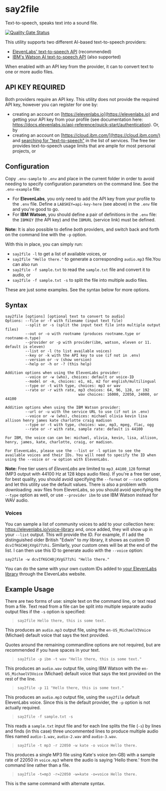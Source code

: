 # say2file
Text-to-speech, speaks text into a sound file.

[![Quality Gate Status](https://sonarcloud.io/api/project_badges/measure?project=appurist_say2file&metric=alert_status)](https://sonarcloud.io/summary/new_code?id=appurist_say2file)

This utility supports two different AI-based text-to-speech providers:
- [ElevenLabs' text-to-speech API](https://docs.elevenlabs.io/) (recommended)
- [IBM's Watson AI text-to-speech API](https://cloud.ibm.com/services/text-to-speech/) (also supported)

When enabled with an API key from the provider, it can to convert text to one or more audio files.

## API KEY REQUIRED

Both providers require an API key. This utility does not provide the required API key, however you can register for one by:
- creating an account on [https://elevenlabs.io](https://elevenlabs.io) and getting your API key from your profile (see documentation here: https://docs.elevenlabs.io/api-reference/quick-start/authentication). Or, by
- creating an account on [https://cloud.ibm.com/](https://cloud.ibm.com/) and [searching for "text-to-speech"](https://cloud.ibm.com/services/text-to-speech/) in the list of services. The free tier provides text-to-speech usage limits that are ample for most personal projects, or



## Configuration

Copy `.env-sample` to `.env` and place in the current folder in order to avoid needing to specify configuration parameters on the command line. See the `.env-example` file:
- For **ElevenLabs**, you only need to add the API key from your profile to the `.env` file. Define a `LABSKEY=api-key-here` (see above) in the `.env` file and you're good to go.
- For **IBM Watson**, you should define a pair of definitions in the `.env` file: the `IBMKEY` (the API key) and the `IBMURL` (service link) must be defined.

**Note:** It is also possible to define *both* providers, and switch back and forth on the command line with the `-p` option.

With this in place, you can simply run:
- `say2file -l` to get a list of available voices, or
- `say2file "Hello there."` to generate a corresponding `audio.mp3` file.You can also run
- `say2file -f sample.txt` to read the `sample.txt` file and convert it to audio, or
- `say2file -f sample.txt -s` to split the file into multiple audio files.

These are just some examples. See the syntax below for more options.

## Syntax

```
say2file [options] [optional text to convert to audio]
Options: --file or -f with filename (input text file)
         --split or -s (split the input text file into multiple output files)
         --out or -o with rootname (produces rootname.type or rootname-n.type)
         --provider or -p with provider(ibm, watson, eleven or 11. default is eleven)
         --list or -l (to list available voices)
         --key or -k with the API key to use (if not in .env)
         --version or -v (show version)
         --help or -h or -? (this help)

Addition options when using the ElevenLabs provider:
         --voice or -w (who), choices: default or voice-ID
         --model or -m, choices: e1, m1, m2 for english/multilingual
         --type or -t with type, choices: mp3 or wav
         --rate or -r with rate, mp3 choices: 64, 96, 128, or 192
                                 wav choices: 16000, 22050, 24000, or 44100

Addition options when using the IBM Watson provider:
         --url or -u with the service URL to use (if not in .env)
         --voice or -w (who), choices: michael olivia kevin lisa allison henry james kate charlotte craig madison
         --type or -t with type, choices: wav, mp3, mpeg, flac, ogg
         --rate or -r with rate, sample rate: default is 44100

For IBM, the voice can can be: michael, olivia, kevin, lisa, allison, henry, james, kate, charlotte, craig, or madison.

For ElevenLabs, please use the --list or -l option to see the available voices and their IDs. You will need to specify the ID when using the --voice or -w option with ElevenLabs.
```

**Note:** Free tier users of *ElevenLabs* are limited to `mp3_44100_128` format (MP3 output with 44100 Hz at 128 kbps audio files). If you're a free tier user, for best quality, you should avoid specifying the `--format` or `--rate` options and let this utility use the default values. There is also a problem with downloading .wav files from ElevenLabs, so you should avoid specifying the `--type` option as well, or use `--provider ibm` to use IBM Watson instead for WAV audio.

### Voices

You can sample a list of community voices to add to your collection here: https://elevenlabs.io/voice-library and, once added, they will show up in your `--list` output. This will provide the ID. For example, if I add the distinguished older British "Edwin" to *my* library, it shows as custom ID `dcvIfKGCH8jXVgG77zhi`. Similarly, your custom ones will be at the end of the list. I can then use this ID to generate audio with the `--voice` option:


```
say2file -w dcvIfKGCH8jXVgG77zhi "Hello there."
```

You can do the same with your own custom IDs added to [your ElevenLabs library](https://elevenlabs.io/voice-library) through the ElevenLabs website.

## Example Usage

There are two forms of use: simple text on the command line, or text read from a file. Text read from a file can be split into multiple separate audio output files if the `-s` option is specified:

> `say2file Hello there, this is some text.`

This produces an `audio.mp3` output file, using the `en-US_MichaelV3Voice` (Michael) default voice that says the text provided.

Quotes around the remaining commandline options are not required, but are recommended if you have spaces in your text.

> `say2file -p ibm -t wav "Hello there, this is some text."`

This produces an `audio.wav` output file, using IBM Watson with the `en-US_MichaelV3Voice` (Michael) default voice that says the text provided on the rest of the line.

> `say2file -p 11 "Hello there, this is some text."`

This produces an `audio.mp3` output file, using the `say2file` default ElevenLabs voice. Since this is the default provider, the `-p` option is not actually required.

> `say2file -f sample.txt -s`

This reads a `sample.txt` input file and for each line splits the file (`-s`) by lines and finds (in this case) three uncommented lines to produce multiple audio files named `audio-1.wav`, `audio-2.wav` and `audio-3.wav`.

> `say2file -t mp3 -r 22050 -w kate -o voice Hello there.`

This produces a single MP3 file using Kate's voice (en-GB) with a sample rate of 22050 in `voice.mp3` where the audio is saying 'Hello there.' from the command line rather than a file.

> `say2file -t=mp3 -r=22050 -w=kate -o=voice Hello there.`

This is the same command with alternate syntax.
